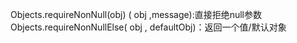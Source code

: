Objects.requireNonNull(obj) ( obj ,message):直接拒绝null参数
Objects.requireNonNullElse( obj , defaultObj)：返回一个值/默认对象